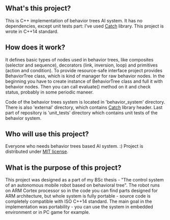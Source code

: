 ## What's this project?

This is C++ implementation of behavior trees AI system. It has no dependencies, except unit tests part: I've used [Catch](https://github.com/catchorg/Catch2) library. This project is wrote in C++14 standard.

## How does it work?

It defines basic types of nodes used in behavior trees, like composites (selector and sequence), decorators (link, inversion, loop) and primitives (action and condition).
To provide resource-safe interface project provides BehaviorTree class, which is kind of manager for raw behavior nodes.
In the beginning you have to create instance of BehaviorTree class and full it with behavior nodes. Then you can call evaluate() method on it and check status, probably in some periodic maneer. 

Code of the behavior trees system is located in 'behavior_system' directory.
There is also 'external' directory, which contains [Catch](https://github.com/catchorg/Catch2) library header.
Last part of repository is 'unit_tests' directory which contains unit tests of the behavior system.

## Who will use this project?

Everyone who needs behavior trees based AI system. :) Project is distributed under [MIT license](https://opensource.org/licenses/MIT).

## What is the purpose of this project?

This project was designed as a part of my BSc thesis - "The control system of an autonomous mobile robot based on behavioral tree". The robot runs on ARM Cortex processor so in the code you can find parts designed for ARM architecture, but whole system is fully portable - source code is completely compatible with ISO C++14 standard. The main goal in the implementation was portability - you can use the system in embedded environment or in PC game for example.